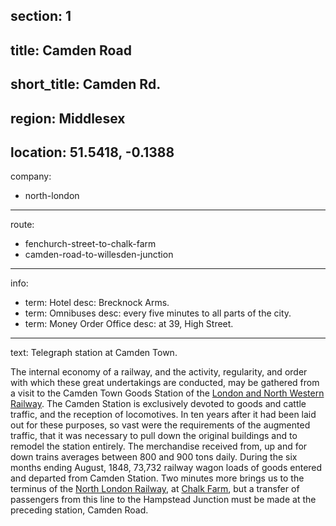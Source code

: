 section: 1
----
title: Camden Road
----
short_title: Camden Rd.
----
region: Middlesex
----
location: 51.5418, -0.1388
----
company:
- north-london
----
route:
- fenchurch-street-to-chalk-farm
- camden-road-to-willesden-junction
----
info:
- term: Hotel
  desc: Brecknock Arms.
- term: Omnibuses
  desc: every five minutes to all parts of the city.
- term: Money Order Office
  desc: at 39, High Street.
----
text: Telegraph station at Camden Town.

The internal economy of a railway, and the activity, regularity, and order with which these great undertakings are conducted, may be gathered from a visit to the Camden Town Goods Station of the [London and North Western Railway](/companies/london-and-north-western). The Camden Station is exclusively devoted to goods and cattle traffic, and the reception of locomotives. In ten years after it had been laid out for these purposes, so vast were the requirements of the augmented traffic, that it was necessary to pull down the original buildings and to remodel the station entirely. The merchandise received from, up and for down trains averages between 800 and 900 tons daily. During the six months ending August, 1848, 73,732 railway wagon loads of goods entered and departed from Camden Station. Two minutes more brings us to the terminus of the [North London Railway](/companies/north-london), at [Chalk Farm](/stations/chalk-farm), but a transfer of passengers from this line to the Hampstead Junction must be made at the preceding station, Camden Road.
